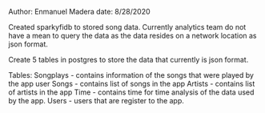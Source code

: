Author: Enmanuel Madera 
date: 8/28/2020


Created sparkyfidb to stored song data.  Currently analytics team do not have a mean to query the data as the data resides on a network location as json format.   

Create 5 tables in postgres to store the data that currently is json format.

Tables:
Songplays - contains information of the songs that were played by the app user
Songs - contains list of songs in the app
Artists - contains list of artists in the app
Time - contains time for time analysis of the data used by the app. 
Users - users that are register to the app. 